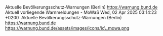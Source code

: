 Aktuelle Bevölkerungsschutz-Warnungen (Berlin) https://warnung.bund.de Aktuell vorliegende Warnmeldungen - MoWaS Wed, 02 Apr 2025 03:14:23 +0200 ![]() Aktuelle Bevölkerungsschutz-Warnungen (Berlin) https://warnung.bund.de https://warnung.bund.de/assets/images/icons/ic\_mowa.png
